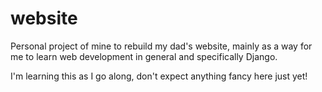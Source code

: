 # website

Personal project of mine to rebuild my dad's website, mainly as a way for me
to learn web development in general and specifically Django.

I'm learning this as I go along, don't expect anything fancy here just yet!
